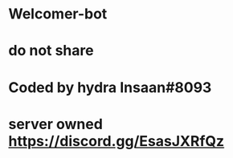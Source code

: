 # Welcomer-bot
# do not share
# Coded by hydra Insaan#8093
# server owned https://discord.gg/EsasJXRfQz 
